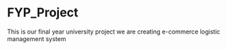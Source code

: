 # FYP_Project
This is our final year university project we are creating e-commerce logistic management system
